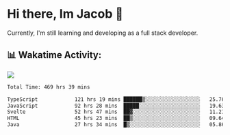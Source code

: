 # Hi there, Im Jacob 👋
Currently, I'm still learning and developing as a full stack developer.

## 📊 Wakatime Activity:

![](https://wakatime.com/share/@bfeff6fe-7f39-433c-bc17-53e716b9a274/c1084c79-5b1a-4658-a9e1-8a8ffabbc873.svg)

<!--START_SECTION:waka-->

```txt
Total Time: 469 hrs 39 mins

TypeScript            121 hrs 19 mins ██████▒░░░░░░░░░░░░░░░░░░   25.76 %
JavaScript            92 hrs 28 mins  █████░░░░░░░░░░░░░░░░░░░░   19.63 %
Svelte                52 hrs 47 mins  ██▓░░░░░░░░░░░░░░░░░░░░░░   11.21 %
HTML                  45 hrs 23 mins  ██▒░░░░░░░░░░░░░░░░░░░░░░   09.64 %
Java                  27 hrs 34 mins  █▒░░░░░░░░░░░░░░░░░░░░░░░   05.86 %
```

<!--END_SECTION:waka-->
